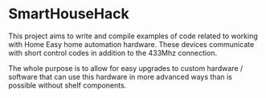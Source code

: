 # SmartHouseHack

This project aims to write and compile examples of code related to working with Home Easy home automation hardware. These devices communicate with short control codes in addition to the 433Mhz connection.

The whole purpose is to allow for easy upgrades to custom hardware / software that can use this hardware in more advanced ways than is possible without shelf components.
